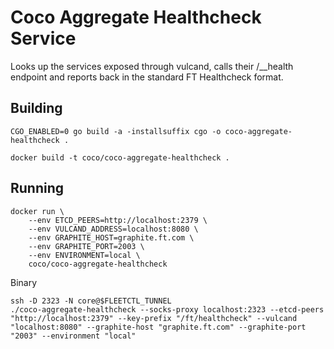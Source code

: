 # Coco Aggregate Healthcheck Service

Looks up the services exposed through vulcand, calls their /__health endpoint and reports back in the standard FT Healthcheck format.

## Building

```
CGO_ENABLED=0 go build -a -installsuffix cgo -o coco-aggregate-healthcheck .

docker build -t coco/coco-aggregate-healthcheck .
```

## Running

```
docker run \
    --env ETCD_PEERS=http://localhost:2379 \
    --env VULCAND_ADDRESS=localhost:8080 \
	--env GRAPHITE_HOST=graphite.ft.com \
	--env GRAPHITE_PORT=2003 \
	--env ENVIRONMENT=local \
    coco/coco-aggregate-healthcheck
```

Binary
```
ssh -D 2323 -N core@$FLEETCTL_TUNNEL
./coco-aggregate-healthcheck --socks-proxy localhost:2323 --etcd-peers "http://localhost:2379" --key-prefix "/ft/healthcheck" --vulcand "localhost:8080" --graphite-host "graphite.ft.com" --graphite-port "2003" --environment "local"
```

